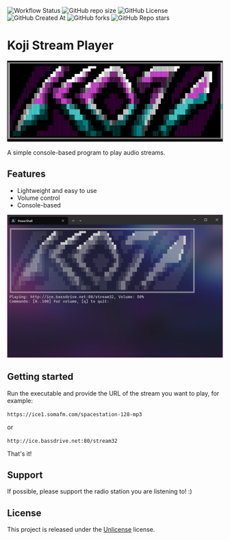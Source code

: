 
![Workflow Status](https://github.com/MaxGripe/koji-stream-player/actions/workflows/dotnet.yml/badge.svg)
![GitHub repo size](https://img.shields.io/github/repo-size/MaxGripe/koji-stream-player)
![GitHub License](https://img.shields.io/github/license/MaxGripe/koji-stream-player)
![GitHub Created At](https://img.shields.io/github/created-at/MaxGripe/koji-stream-player)
![GitHub forks](https://img.shields.io/github/forks/MaxGripe/koji-stream-player)
![GitHub Repo stars](https://img.shields.io/github/stars/MaxGripe/koji-stream-player)

# Koji Stream Player

![Koji](gfx/koji.png)

A simple console-based program to play audio streams.

## Features

- Lightweight and easy to use
- Volume control
- Console-based

![Koji](gfx/terminal.png)

## Getting started

Run the executable and provide the URL of the stream you want to play, for example:

`https://ice1.somafm.com/spacestation-128-mp3`

or

`http://ice.bassdrive.net:80/stream32`

That's it!

## Support

If possible, please support the radio station you are listening to! :)

## License

This project is released under the [Unlicense](LICENSE) license.
